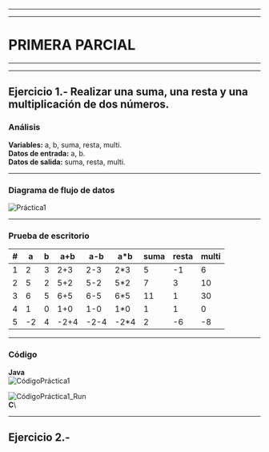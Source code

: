 
***
***
# PRIMERA PARCIAL
***
***
## Ejercicio 1.- Realizar una suma, una resta y una multiplicación de dos números.
### Análisis
**Variables:** a, b, suma, resta, multi. \
**Datos de entrada:** a, b. \
**Datos de salida:** suma, resta, multi. 
***
### Diagrama de flujo de datos
![Práctica1](https://user-images.githubusercontent.com/122065504/210917009-2b7fa207-07a7-46ed-ac9d-7b00b86ec564.png)
***
### Prueba de escritorio
| # | a | b | a+b |  a-b  | a*b | suma | resta | multi |
|---|-- |-- |---- |------ |---- |----- |------ |------ |
| 1 | 2 | 3 | 2+3 |  2-3 |  2*3 |   5  |   -1  |   6  |
| 2 | 5 | 2 | 5+2 |  5-2 |  5*2 |   7  |   3  |   10  |
| 3 | 6 | 5 | 6+5 |  6-5 |  6*5 |  11  |   1  |   30  |
| 4 | 1 | 0 | 1+0 |  1-0 |  1*0 |   1  |   1  |    0  |
| 5 |-2 | 4 |-2+4 | -2-4 | -2*4 |   2  |  -6  |   -8  |
***
### Código
**Java**\
![CódigoPráctica1](https://user-images.githubusercontent.com/122065504/210922750-52226e15-0a2a-4db6-bc81-8ae504f1c6c5.png)

![CódigoPráctica1_Run](https://user-images.githubusercontent.com/122065504/210922803-6c77f6d8-ab23-465f-a913-8273b52f4060.png)
\
**C**\
***
## Ejercicio 2.-
